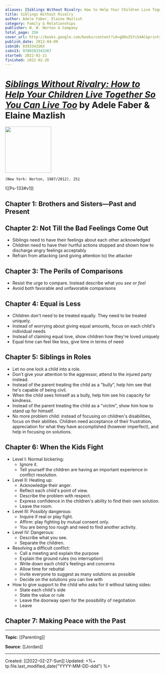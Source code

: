 ```yaml
---
aliases: [Siblings Without Rivalry: How to Help Your Children Live Together So You Can Live Too]
title: Siblings Without Rivalry
author: Adele Faber, Elaine Mazlish
category: Family & Relationships
publisher: W. W. Norton & Company
total_page: 256
cover_url: http://books.google.com/books/content?id=gD0uZSYi54AC&printsec=frontcover&img=1&zoom=1&edge=curl&source=gbs_api
publish_date: 2012-04-09
isbn10: 039334326X
isbn13: 9780393343267
started: 2022-02-21
finished: 2022-02-26
---
```

# [*Siblings Without Rivalry: How to Help Your Children Live Together So You Can Live Too*](https://wwnorton.com/books/9780393342215) by Adele Faber & Elaine Mazlish

<img src="https://cdn2.wwnorton.com/wwnproducts/TRADE/5/1/9780393342215/9780393342215_300.jpeg" width=150>

`(New York: Norton, 1987/2012), 251`


![[Ps-133#v1]]

## Chapter 1: Brothers and Sisters—Past and Present



## Chapter 2: Not Till the Bad Feelings Come Out
- Siblings need to have their feelings about each other acknowledged
- Children need to have their hurtful actions stopped and shown how to discharge angry feelings acceptably
- Refrain from attacking (and giving attention to) the attacker



## Chapter 3: The Perils of Comparisons
- Resist the urge to compare. Instead describe what you *see* or *feel*
- Avoid both favorable and unfavorable comparisons



## Chapter 4: Equal is Less
- Children don't need to be treated equally. They need to be treated uniquely.
- Instead of worrying about giving equal amounts, focus on each child's individual needs
- Instead of claiming equal love, show children how they're loved uniquely
- Equal time can feel like less, give time in terms of need



## Chapter 5: Siblings in Roles
- Let no one lock a child into a role.
- Don't give your attention to the aggressor, attend to the injured party instead.
- Instead of the parent treating the child as a "bully", help him see that he's capable of being civil.
- When the child sees himself as a bully, help him see his capacity for kindness.
- Instead of the parent treating the child as a "victim", show him how to stand up for himself.
- No more problem child: instead of focusing on children's disabilities, focus on their abilities. Children need acceptance of their frustration, appreciation for what they have accomplished (however imperfect), and help in focusing on solutions.



## Chapter 6: When the Kids Fight
- Level I: Normal bickering:
	- Ignore it.
	- Tell yourself the children are having an important experience in conflict resolution.
- Level II: Heating up:
	- Acknowledge their anger.
	- Reflect each child's point of view.
	- Describe the problem with respect.
	- Express confidence in the children's ability to find their own solution.
	- Leave the room.
- Level III: Possibly dangerous:
	- Inquire if real or play fight.
	- Affirm: play fighting by mutual consent only.
	- You are being too rough and need to find another activity.
- Level IV: Dangerous:
	- Describe what you see.
	- Separate the children.
- Resolving a difficult conflict:
	- Call a meeting and explain the purpose
	- Explain the ground rules (no interruption)
	- Write down each child's feelings and concerns
	- Allow time for rebuttal
	- Invite everyone to suggest as many solutions as possible
	- Decide on the solutions you can live with
- How to give support to the child who asks for it without taking sides:
	- State each child's side
	- State the value or rule
	- Leave the doorway open for the possibility of negotiation
	- Leave



## Chapter 7: Making Peace with the Past




--- 
**Topic**: [[Parenting]]

**Source**: [[Jordan]]

---
Created: [[2022-02-27-Sun]]
Updated: <%+ tp.file.last_modified_date("YYYY-MM-DD-ddd") %>
